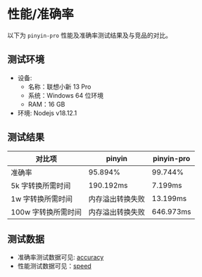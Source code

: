 # 性能/准确率

以下为 `pinyin-pro` 性能及准确率测试结果及与竞品的对比。

## 测试环境

- 设备:
  - 名称：联想小新 13 Pro
  - 系统：Windows 64 位环境
  - RAM：16 GB
- 环境: Nodejs v18.12.1

## 测试结果

| 对比项              | pinyin           | pinyin-pro |
| ------------------- | ---------------- | ---------- |
| 准确率              | 95.894%          | 99.744%    |
| 5k 字转换所需时间   | 190.192ms        | 7.199ms    |
| 1w 字转换所需时间   | 内存溢出转换失败 | 13.199ms   |
| 100w 字转换所需时间 | 内存溢出转换失败 | 646.973ms  |

## 测试数据

- 准确率测试数据可见: [accuracy](https://github.com/zh-lx/pinyin-pro/blob/main/benchmark/accuracy.js)
- 性能测试数据可见：[speed](https://github.com/zh-lx/pinyin-pro/blob/main/benchmark/speed.js)
